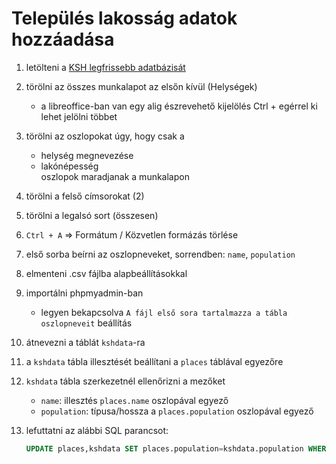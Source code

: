 # Település lakosság adatok hozzáadása

1. letölteni a [KSH legfrissebb adatbázisát](https://www.ksh.hu/apps/hntr.main)
2. törölni az összes munkalapot az elsőn kívül (Helységek)
    - a libreoffice-ban van egy alig észrevehető kijelölés Ctrl + egérrel ki lehet jelölni többet
3. törölni az oszlopokat úgy, hogy csak a
    - helység megnevezése
    - lakónépesség  
    oszlopok maradjanak a munkalapon
4. törölni a felső címsorokat (2)
5. törölni a legalsó sort (összesen)
6. `Ctrl + A` => Formátum / Közvetlen formázás törlése
7. első sorba beírni az oszlopneveket, sorrendben: `name`, `population`
8. elmenteni .csv fájlba alapbeállításokkal
9. importálni phpmyadmin-ban
    - legyen bekapcsolva `A fájl első sora tartalmazza a tábla oszlopneveit` beállítás
10. átnevezni a táblát `kshdata`-ra
11. a `kshdata` tábla illesztését beállítani a `places` táblával egyezőre
12. `kshdata` tábla szerkezetnél ellenőrizni a mezőket
    - `name`: illesztés `places.name` oszlopával egyező
    - `population`: típusa/hossza a `places.population` oszlopával egyező
13. lefuttatni az alábbi SQL parancsot:

    ```sql
    UPDATE places,kshdata SET places.population=kshdata.population WHERE places.name=kshdata.name
    ```
